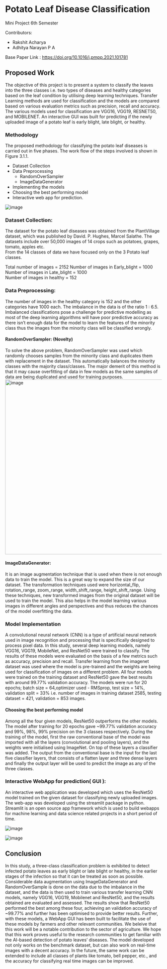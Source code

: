 
# Potato Leaf Disease Classification

Mini Project 6th Semester

Contributors:
- Rakshit Acharya
- Adhitya Narayan P A 

Base Paper Link : https://doi.org/10.1016/j.pmpp.2021.101781




## Proposed Work
The objective of this project is to present a system to classify the leaves into the three classes i.e. two types of diseases and healthy categories based on the leaf condition by utilising deep learning techniques. Transfer Learning methods are used for classification and the models are compared based on various evaluation metrics such as precision, recall and accuracy. The various models used for classification are VGG16, VGG19, RESNET50, and MOBILENET. An interactive GUI was built for predicting if the newly uploaded image of a potato leaf is early blight, late blight, or healthy.

### Methodology
The proposed methodology for classifying the potato leaf diseases is carried out in five phases. The work flow of the steps involved is shown in Figure 3.1.1.
- Dataset Collection
- Data Preprocessing
    - RandomOverSampler
    - ImageDataGenerator
- Implementing the models
- Choosing the best performing model
- Interactive web app for prediction.

![image](https://user-images.githubusercontent.com/69286061/179724067-2a126d59-b976-4d3a-8836-21da596babf0.png)

### Dataset Collection:
The dataset for the potato leaf diseases was obtained from the PlantVillage dataset, which was published by David. P. Hughes, Marcel Salathe. The datasets include over 50,000 images of 14 crops such as potatoes, grapes, tomato, apples etc.\
From the 14 classes of data we have focused only on the 3 Potato leaf classes.

Total number of images = 2152
Number of images in Early_blight = 1000\
Number of images in Late_blight = 1000\
Number of images in healthy = 152

### Data Preprocessing:
The number of images in the healthy category is 152 and the other categories have 1000 each. The imbalance in the data is of the ratio 1 : 6.5. Imbalanced classifications pose a challenge for predictive modelling as most of the deep learning algorithms will have poor predictive accuracy as there isn’t enough data for the model to learn the features of the minority class thus the images from the minority class will be classified wrongly.
#### RandomOverSampler: (Novelty)
To solve the above problem, RandomOverSampler was used which randomly chooses samples from the minority class and duplicates them with replacement in the dataset. This automatically balances the minority classes with the majority class/classes. The major demerit of this method is that it may cause overfitting of data in few models as the same samples of data are being duplicated and used for training purposes.
<img width="562" alt="image" src="https://user-images.githubusercontent.com/69286061/179724424-fd70e169-887c-4160-89f7-cc67096e7721.png">


#### ImageDataGenerator:
It is an image augmentation technique that is used when there is not enough data to train the model. This is a great way to expand the size of our dataset. The transformation techniques used were horizontal_flip, rotation_range, zoom_range, width_shift_range, height_shift_range. Using these techniques, new transformed images from the original dataset will be used to train the model. This also helps in the model learning various images in different angles and perspectives and thus reduces the chances of the model overfitting the data.

### Model Implementation
A convolutional neural network (CNN) is a type of artificial neural network used in image recognition and processing that is specifically designed to process pixel data. In this study, several deep learning models, namely VGG16, VGG19, MobileNet, and ResNet50 were trained to classify. The results of these models were evaluated on the basis of a few metrics such as accuracy, precision and recall. Transfer learning from the imagenet dataset was used where the model is pre-trained and the weights are being used for classification of images on a different problem. All four models were trained on the training dataset and ResNet50 gave the best results with around 99.77% validation accuracy.
The models were run for 20 epochs; batch size = 64,optimizer used - RMSprop, test size = 14%, validation split = 33% i.e. number of images in training dataset 2585, testing dataset = 421, validation = 853 images.
#### Choosing the best performing model
Among all the four given models, ResNet50 outperforms the other models. The model after training for 20 epochs gave ~99.77% validation accuracy and 99%, 98%, 99% precision on the 3 classes respectively. During the training of the model, first the raw conventional base of the model was imported with all the layers (convolutional and pooling layers), and the weights were initialised using ImageNet. On top of these layers a classifier was added. The output from the conventional base is the input for the last five classifier layers, that consists of a flatten layer and three dense layers and finally the output layer will be used to predict the image as any of the three classes.
### Interactive WebApp for prediction( GUI ):
An interactive web application was developed which uses the ResNet50 model trained on the given dataset for classifying newly uploaded images.
The web-app was developed using the streamlit package in python. Streamlit is an open source app framework which is used to build webapps for machine learning and data science related projects in a short period of time.

![image](https://user-images.githubusercontent.com/69286061/179724560-0545c88a-a0c9-4c50-9297-102015899950.png)

![image](https://user-images.githubusercontent.com/69286061/179724637-fd24fd26-3849-4cc3-8111-ad4e2f3a79e5.png)


## Conclusion
In this study, a three-class classification problem is exhibited to detect infected potato leaves as early blight or late blight or healthy, in the earlier stages of the infection so that it can be treated as soon as possible. Considerable data augmentation using ImageDataGenerator and RandomOverSample is done on the data due to the imbalance in the dataset, and the data is then used to train various transfer learning CNN models, namely VGG16, VGG19, Mobilenet and ResNet50, and the results obtained are evaluated and assessed.
The results show that ResNet50 performed the best among these four, achieving an validation accuracy of ~99.77% and further has been optimised to provide better results. Further, with these models, a WebApp GUI has been built to facilitate the use of these models by farmers and other relevant communities. We beleive that this work will be a notable contribution to the sector of agriculture. We hope that this work proves useful to the research communities to get familiar with the AI-based detection of potato leaves’ diseases. The model developed not only works on the benchmark dataset, but can also work on real-time images with a decent accuracy.
In the future, the same work can be extended to include all classes of plants like tomato, bell pepper, etc., and the accuracy for classifying real time images can be improved.
